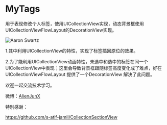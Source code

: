 # MyTags
用于表现修改个人标签，使用UICollectionView实现，动态背景框使用UICollectionViewFlowLayout的DecorationView实现。


![Aaron Swartz](https://github.com/alienjun/MyTags/blob/master/Sceenshots/sceenshot1.gif)

1.其中利用UICollectionView的特性，实现了标签插回原位的效果。


2.为了能利用UICollectionView动画特性，未选中和选中的标签在同一个UICollectionView中表现；这里会导致背景框跟随标签高度变化成了难点，好在UICollectionViewFlowLayout 提供了一个DecorationView 解决了此问题。

欢迎一起交流技术学习。

微博：[AlienJunX](http://weibo.com/alienjunx)

特别感谢：

<https://github.com/s-atif-jamil/CollectionSectionView>